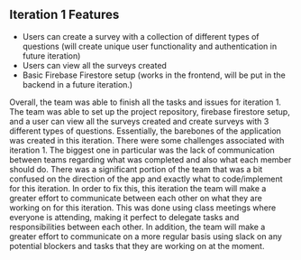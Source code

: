 ## Iteration 1 Features
* Users can create a survey with a collection of different types of questions (will create unique user functionality and authentication in future iteration)
* Users can view all the surveys created
* Basic Firebase Firestore setup (works in the frontend, will be put in the backend in a future iteration.)

Overall, the team was able to finish all the tasks and issues for iteration 1. The team was able to set up the project repository, firebase firestore setup, and a user can view all the surveys created and create surveys with 3 different types of questions. Essentially, the barebones of the application was created in this iteration. There were some challenges associated with iteration 1. The biggest one in particular was the lack of communication between teams regarding what was completed and also what each member should do. There was a significant portion of the team that was a bit confused on the direction of the app and exactly what to code/implement for this iteration. In order to fix this, this iteration the team will make a greater effort to communicate between each other on what they are working on for this iteration. This was done using class meetings where everyone is attending, making it perfect to delegate tasks and responsibilities between each other. In addition, the team will make a greater effort to communicate on a more regular basis using slack on any potential blockers and tasks that they are working on at the moment.